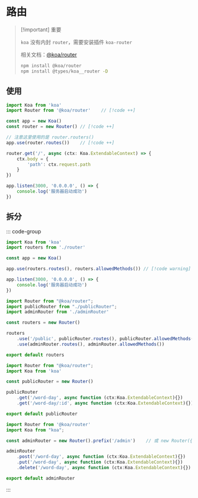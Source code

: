 # 路由



> [!important] 重要
>
> `koa` 没有内封 `router`，需要安装插件 `koa-router`
>
> 相关文档：[@koa/router](https://www.npmjs.com/package/@koa/router)
>
> ``` bash
> npm install @koa/router
> npm install @types/koa__router -D
> ```



## 使用

``` typescript {10-14}
import Koa from 'koa'
import Router from '@koa/router'	// [!code ++]

const app = new Koa()
const router = new Router()	// [!code ++]

// 注意这里使用的是 router.routers()
app.use(router.routes())	// [!code ++]

router.get('/', async (ctx: Koa.ExtendableContext) => {
    ctx.body = {
        'path': ctx.request.path
    }
})

app.listen(3000, '0.0.0.0', () => {
    console.log('服务器启动成功')
})
```



## 拆分

::: code-group

``` typescript [main.ts]
import Koa from 'koa'
import routers from './router'

const app = new Koa()

app.use(routers.routes(), routers.allowedMethods())	// [!code warning]

app.listen(3000, '0.0.0.0', () => {
    console.log('服务器启动成功')
})
```



``` typescript [router.ts]
import Router from "@koa/router";
import publicRouter from "./publicRouter";
import adminRouter from './adminRouter'

const routers = new Router()

routers
    .use('/public', publicRouter.routes(), publicRouter.allowedMethods())	// [!code warning]
	.use(adminRouter.routes(), adminRouter.allowedMethods())

export default routers
```



``` typescript [publicRouter.ts]
import Router from "@koa/router";
import Koa from 'koa'

const publicRouter = new Router()

publicRouter
    .get('/word-day', async function (ctx:Koa.ExtendableContext){})
    .get('/word-day/:id', async function (ctx:Koa.ExtendableContext){})

export default publicRouter
```



``` typescript [adminRouter.ts]
import Router from '@koa/router'
import Koa from "koa";

const adminRouter = new Router().prefix('/admin') 	 // 或 new Router({prefix: '/public'})

adminRouter
    .post('/word-day', async function (ctx:Koa.ExtendableContext){})
    .put('/word-day', async function (ctx:Koa.ExtendableContext){})
    .delete('/word-day', async function (ctx:Koa.ExtendableContext){})

export default adminRouter
```

:::

